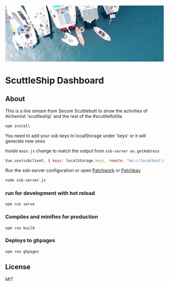 ![preview](https://raw.githubusercontent.com/dangerousbeans/scuttleflotilla-live/master/src/assets/solarpunkfleet.png)

# ScuttleShip Dashboard

## About

This is a live stream from Secure Scuttlebutt to show the activities of Alchemist 'scuttleship' and the rest of the #scuttleflotilla


```sh
npm install
```

You need to add your ssb keys to localStorage under 'keys' or it will generate new ones

Inside `main.js` change to match the output from `ssb-server ws.getAddress`

```javascript
Vue.use(ssbclient, { keys: localStorage.keys, remote: "ws://localhost:8989~shs:TXKFQehlyoSn8UJAIVP/k2BjFINC591MlBC2e2d24mA=" })
```

Run the ssb-server configuration or open [Patchwork](https://github.com/ssbc/patchwork) or [Patchbay](https://github.com/ssbc/patchbay)

```sh
node ssb-server.js
```

### run for development with hot reload
```
npm run serve
```

### Compiles and minifies for production
```
npm run build
```

### Deploys to ghpages
```
npm run ghpages
```


## License
MIT